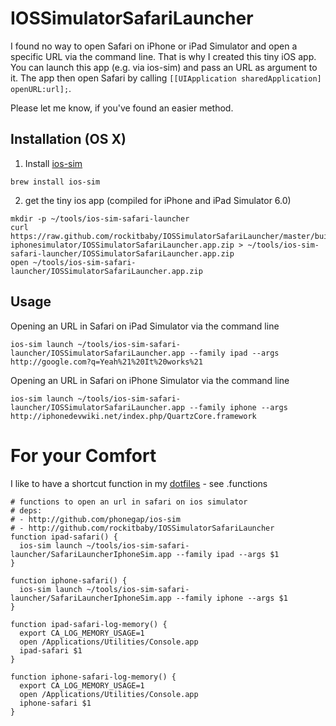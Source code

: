 # IOSSimulatorSafariLauncher

I found no way to open Safari on iPhone or iPad Simulator and open a specific URL via the command line.
That is why I created this tiny iOS app.
You can launch this app (e.g. via ios-sim) and pass an URL as argument to it. The app then open Safari by calling `[[UIApplication sharedApplication] openURL:url];`.

Please let me know, if you've found an easier method.

## Installation (OS X)
1. Install [ios-sim](https://github.com/phonegap/ios-sim)
```
brew install ios-sim
```

2. get the tiny ios app (compiled for iPhone and iPad Simulator 6.0)
```
mkdir -p ~/tools/ios-sim-safari-launcher
curl https://raw.github.com/rockitbaby/IOSSimulatorSafariLauncher/master/build/Debug-iphonesimulator/IOSSimulatorSafariLauncher.app.zip > ~/tools/ios-sim-safari-launcher/IOSSimulatorSafariLauncher.app.zip
open ~/tools/ios-sim-safari-launcher/IOSSimulatorSafariLauncher.app.zip
```

## Usage

Opening an URL in Safari on iPad Simulator via the command line
```
ios-sim launch ~/tools/ios-sim-safari-launcher/IOSSimulatorSafariLauncher.app --family ipad --args http://google.com?q=Yeah%21%20It%20works%21
```

Opening an URL in Safari on iPhone Simulator via the command line
```
ios-sim launch ~/tools/ios-sim-safari-launcher/IOSSimulatorSafariLauncher.app --family iphone --args http://iphonedevwiki.net/index.php/QuartzCore.framework
```

# For your Comfort
I like to have a shortcut function in my [dotfiles](https://github.com/rockitbaby/dotfiles) - see .functions

```
# functions to open an url in safari on ios simulator
# deps:
# - http://github.com/phonegap/ios-sim
# - http://github.com/rockitbaby/IOSSimulatorSafariLauncher
function ipad-safari() {
  ios-sim launch ~/tools/ios-sim-safari-launcher/SafariLauncherIphoneSim.app --family ipad --args $1
}

function iphone-safari() {
  ios-sim launch ~/tools/ios-sim-safari-launcher/SafariLauncherIphoneSim.app --family iphone --args $1
}

function ipad-safari-log-memory() {
  export CA_LOG_MEMORY_USAGE=1
  open /Applications/Utilities/Console.app
  ipad-safari $1
}

function iphone-safari-log-memory() {
  export CA_LOG_MEMORY_USAGE=1
  open /Applications/Utilities/Console.app
  iphone-safari $1
}
```


